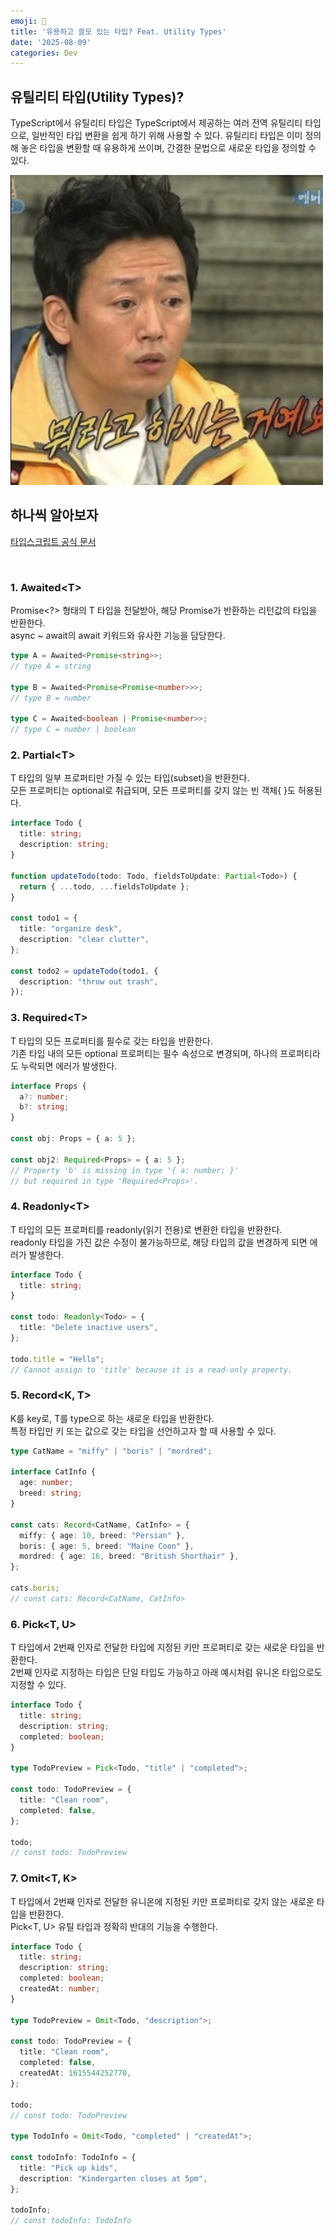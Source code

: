 ```yaml
---
emoji: 🥨
title: '유용하고 쓸모 있는 타입? Feat. Utility Types'
date: '2025-08-09'
categories: Dev
---
```


## 유틸리티 타입(Utility Types)?

TypeScript에서 유틸리티 타입은 TypeScript에서 제공하는 여러 전역 유틸리티 타입으로, 일반적인 타입 변환을 쉽게 하기 위해 사용할 수 있다.
유틸리티 타입은 이미 정의해 놓은 타입을 변환할 때 유용하게 쓰이며, 간결한 문법으로 새로운 타입을 정의할 수 있다.

![](1.png)

## 하나씩 알아보자

[타입스크립트 공식 문서](https://www.typescriptlang.org/docs/handbook/utility-types.html)

<br />

### 1. Awaited&lt;T&gt;

Promise<?> 형태의 T 타입을 전달받아, 해당 Promise가 반환하는 리턴값의 타입을 반환한다.<br />
async ~ await의 await 키워드와 유사한 기능을 담당한다.

```ts
type A = Awaited<Promise<string>>;
// type A = string
 
type B = Awaited<Promise<Promise<number>>>;
// type B = number
 
type C = Awaited<boolean | Promise<number>>;
// type C = number | boolean
```

### 2. Partial&lt;T&gt;

T 타입의 일부 프로퍼티만 가질 수 있는 타입(subset)을 반환한다.<br />
모든 프로퍼티는 optional로 취급되며, 모든 프로퍼티를 갖지 않는 빈 객체{ }도 허용된다.

```ts
interface Todo {
  title: string;
  description: string;
}
 
function updateTodo(todo: Todo, fieldsToUpdate: Partial<Todo>) {
  return { ...todo, ...fieldsToUpdate };
}
 
const todo1 = {
  title: "organize desk",
  description: "clear clutter",
};
 
const todo2 = updateTodo(todo1, {
  description: "throw out trash",
});
```

### 3. Required&lt;T&gt;

T 타입의 모든 프로퍼티를 필수로 갖는 타입을 반환한다.<br />
기존 타입 내의 모든 optional 프로퍼티는 필수 속성으로 변경되며, 하나의 프로퍼티라도 누락되면 에러가 발생한다.

```ts
interface Props {
  a?: number;
  b?: string;
}
 
const obj: Props = { a: 5 };
 
const obj2: Required<Props> = { a: 5 };
// Property 'b' is missing in type '{ a: number; }' 
// but required in type 'Required<Props>'.
```

### 4. Readonly&lt;T&gt;

T 타입의 모든 프로퍼티를 readonly(읽기 전용)로 변환한 타입을 반환한다.<br />
readonly 타입을 가진 값은 수정이 불가능하므로, 해당 타입의 값을 변경하게 되면 에러가 발생한다.

```ts
interface Todo {
  title: string;
}
 
const todo: Readonly<Todo> = {
  title: "Delete inactive users",
};
 
todo.title = "Hello";
// Cannot assign to 'title' because it is a read-only property.
```

### 5. Record&lt;K, T&gt;

K를 key로, T를 type으로 하는 새로운 타입을 반환한다.<br />
특정 타입만 키 또는 값으로 갖는 타입을 선언하고자 할 때 사용할 수 있다.

```ts
type CatName = "miffy" | "boris" | "mordred";
 
interface CatInfo {
  age: number;
  breed: string;
}
 
const cats: Record<CatName, CatInfo> = {
  miffy: { age: 10, breed: "Persian" },
  boris: { age: 5, breed: "Maine Coon" },
  mordred: { age: 16, breed: "British Shorthair" },
};
 
cats.boris;
// const cats: Record<CatName, CatInfo>
```

### 6. Pick&lt;T, U&gt;

T 타입에서 2번째 인자로 전달한 타입에 지정된 키만 프로퍼티로 갖는 새로운 타입을 반환한다.<br />
2번째 인자로 지정하는 타입은 단일 타입도 가능하고 아래 예시처럼 유니온 타입으로도 지정할 수 있다.

```ts
interface Todo {
  title: string;
  description: string;
  completed: boolean;
}
 
type TodoPreview = Pick<Todo, "title" | "completed">;
 
const todo: TodoPreview = {
  title: "Clean room",
  completed: false,
};
 
todo;
// const todo: TodoPreview
```

### 7. Omit&lt;T, K&gt;

T 타입에서 2번째 인자로 전달한 유니온에 지정된 키만 프로퍼티로 갖지 않는 새로운 타입을 반환한다.<br />
Pick<T, U> 유틸 타입과 정확히 반대의 기능을 수행한다.

```ts
interface Todo {
  title: string;
  description: string;
  completed: boolean;
  createdAt: number;
}
 
type TodoPreview = Omit<Todo, "description">;
 
const todo: TodoPreview = {
  title: "Clean room",
  completed: false,
  createdAt: 1615544252770,
};
 
todo;
// const todo: TodoPreview
 
type TodoInfo = Omit<Todo, "completed" | "createdAt">;
 
const todoInfo: TodoInfo = {
  title: "Pick up kids",
  description: "Kindergarten closes at 5pm",
};
 
todoInfo; 
// const todoInfo: TodoInfo
```

```toc
```
